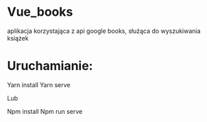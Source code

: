 # Vue_books
aplikacja korzystająca z api google books, służąca do wyszukiwania książek

# Uruchamianie:

Yarn install 
Yarn serve 

Lub

Npm install 
Npm run serve 
